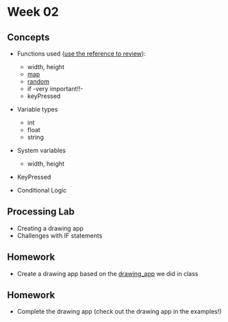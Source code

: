 # Week 02

## Concepts

+ Functions used ([use the reference to review](https://processing.org/reference/)):
	+ width, height
	+ [map](https://processing.org/reference/map_.html)
	+ [random](https://processing.org/reference/random_.html)
	+ if -very important!!-
	+ keyPressed

+ Variable types
	+ int
	+ float
	+ string

+ System variables
	+ width, height

+ KeyPressed
+ Conditional Logic

## Processing Lab

+ Creating a drawing app
+ Challenges with IF statements

## Homework

+ Create a drawing app based on the [drawing_app](https://github.com/entertainmenttechnology/Earle-MTEC2280-Fall2017/tree/master/week02/processing_demos/drawing_app) we did in class


## Homework
+ Complete the drawing app (check out the drawing app in the examples!)